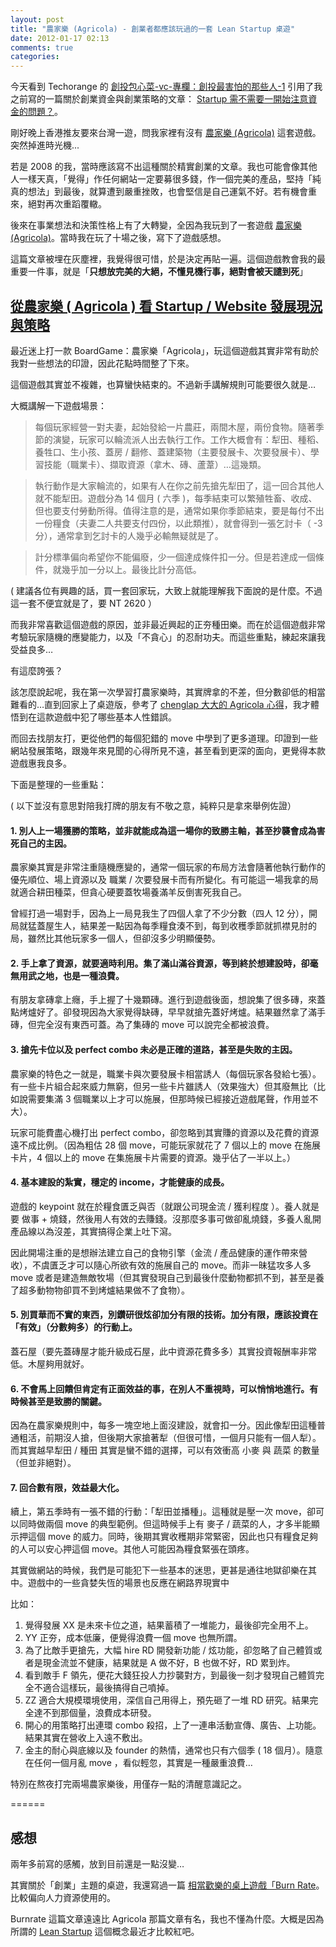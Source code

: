 ```yaml
---
layout: post
title: "農家樂 (Agricola) - 創業者都應該玩過的一套 Lean Startup 桌遊"
date: 2012-01-17 02:13
comments: true
categories: 
---
```


今天看到 Techorange 的 [創投包心菜-vc-專欄：創投最害怕的那些人-1](http://techorange.com/2012/01/16/%E5%89%B5%E6%8A%95%E5%8C%85%E5%BF%83%E8%8F%9C-vc-%E5%B0%88%E6%AC%84%EF%BC%9A%E5%89%B5%E6%8A%95%E6%9C%80%E5%AE%B3%E6%80%95%E7%9A%84%E9%82%A3%E4%BA%9B%E4%BA%BA-1/) 引用了我之前寫的一篇關於創業資金與創業策略的文章： [Startup 需不需要一開始注意資金的問題？](http://wp.xdite.net/?p=2840)。

剛好晚上香港推友要來台灣一遊，問我家裡有沒有 [農家樂 (Agricola)](http://www.boardgamer.org/product_info.php?products_id=2999) 這套遊戲。突然掉進時光機...

若是 2008 的我，當時應該寫不出這種關於精實創業的文章。我也可能會像其他人一樣天真，「覺得」作任何網站一定要募很多錢，作一個完美的產品，堅持「純真的想法」到最後，就算遭到嚴重挫敗，也會堅信是自己運氣不好。若有機會重來，絕對再次重蹈覆轍。

後來在事業想法和決策性格上有了大轉變，全因為我玩到了一套遊戲 [農家樂 (Agricola)](http://www.boardgamer.org/product_info.php?products_id=2999)。當時我在玩了十場之後，寫下了遊戲感想。

這篇文章被埋在灰塵裡，我覺得很可惜，於是決定再貼一遍。這個遊戲教會我的最重要一件事，就是「**只想放完美的大絕，不懂見機行事，絕對會被天譴到死**」

## [從農家樂 ( Agricola ) 看 Startup / Website 發展現況與策略](http://wp.xdite.net/?p=1459)

最近迷上打一款 BoardGame：農家樂「Agricola」，玩這個遊戲其實非常有助於我對一些想法的印證，因此花點時間整了下來。

這個遊戲其實並不複雜，也算蠻快結束的。不過新手講解規則可能要很久就是…

大概講解一下遊戲場景：

> 每個玩家經營一對夫妻，起始發給一片農莊，兩間木屋，兩份食物。隨著季節的演變，玩家可以輪流派人出去執行工作。工作大概會有：犁田、種稻、養牲口、生小孩、蓋房 / 翻修、蓋建築物（主要發展卡、次要發展卡）、學習技能（職業卡）、擷取資源（拿木、磚、蘆葦）…這幾類。

> 執行動作是大家輪流的，如果有人在你之前先搶先犁田了，這一回合其他人就不能犁田。遊戲分為 14 個月 ( 六季 )，每季結束可以繁殖牲畜、收成、但也要支付勞動所得。值得注意的是，通常如果你季節結束，要是每付不出一份糧食（夫妻二人共要支付四份，以此類推），就會得到一張乞討卡（ -3 分），通常拿到乞討卡的人幾乎必輸無疑就是了。

> 計分標準偏向希望你不能偏廢，少一個達成條件扣一分。但是若達成一個條件，就幾乎加一分以上。最後比計分高低。

( 建議各位有興趣的話，買一套回家玩，大致上就能理解我下面說的是什麼。不過這一套不便宜就是了，要 NT 2620 ）

而我非常喜歡這個遊戲的原因，並非最近興起的正夯種田樂。而在於這個遊戲非常考驗玩家隨機的應變能力，以及「不貪心」的忍耐功夫。而這些重點，練起來讓我受益良多…

有這麼誇張？

該怎麼說起呢，我在第一次學習打農家樂時，其實牌拿的不差，但分數卻低的相當難看的…直到回家上了桌遊版，參考了 [chenglap 大大的 Agricola 心得](http://gist.github.com/206381)，我才體悟到在這款遊戲中犯了哪些基本人性錯誤。

而回去找朋友打，更從他們的每個犯錯的 move 中學到了更多道理。印證到一些網站發展策略，跟幾年來見聞的心得所見不遠，甚至看到更深的面向，更覺得本款遊戲惠我良多。

下面是整理的一些重點：

( 以下並沒有意思對陪我打牌的朋友有不敬之意，純粹只是拿來舉例佐證）

#### 1. 別人上一場獲勝的策略，並非就能成為這一場你的致勝主軸，甚至抄襲會成為害死自己的主因。

農家樂其實是非常注重隨機應變的，通常一個玩家的布局方法會隨著他執行動作的優先順位、場上資源以及 職業 / 次要發展卡而有所變化。有可能這一場我拿的局就適合耕田種菜，但貪心硬要蓋牧場養滿羊反倒害死我自己。

曾經打過一場對手，因為上一局見我生了四個人拿了不少分數（四人 12 分），開局就猛蓋屋生人，結果差一點因為每季糧食湊不到，每到收穫季節就抓襟見肘的局，雖然比其他玩家多一個人，但卻沒多少明顯優勢。

#### 2. 手上拿了資源，就要適時利用。集了滿山滿谷資源，等到終於想建設時，卻毫無用武之地，也是一種浪費。

有朋友拿磚拿上癮，手上握了十幾顆磚。進行到遊戲後面，想說集了很多磚，來蓋點烤爐好了。卻發現因為大家覺得缺磚，早早就搶先蓋好烤爐。結果雖然拿了滿手磚，但完全沒有東西可蓋。為了集磚的 move 可以說完全都被浪費。

#### 3. 搶先卡位以及 perfect combo 未必是正確的道路，甚至是失敗的主因。

農家樂的特色之一就是，職業卡與次要發展卡相當誘人（每個玩家各發給七張）。有一些卡片組合起來威力無窮，但另一些卡片雖誘人（效果強大）但其廢無比（比如說需要集滿 3 個職業以上才可以施展，但那時候已經接近遊戲尾聲，作用並不大）。

玩家可能費盡心機打出 perfect combo，卻忽略到其實賺的資源以及花費的資源遠不成比例。（因為粗估 28 個 move，可能玩家就花了 7 個以上的 move 在施展卡片，4 個以上的 move 在集施展卡片需要的資源。幾乎佔了一半以上。）

#### 4. 基本建設的紮實，穩定的 income，才能健康的成長。

遊戲的 keypoint 就在於糧食匱乏與否（就跟公司現金流 / 獲利程度 ）。養人就是要 做事 + 燒錢，然後用人有效的去賺錢。沒那麼多事可做卻亂燒錢，多養人亂開產品線以為沒差，其實搞得企業上吐下瀉。

因此開場注重的是想辦法建立自己的食物引擎（金流 / 產品健康的運作帶來營收），不虞匱乏才可以隨心所欲有效的施展自己的 move。而非一昧猛攻多人多 move 或者是建造無敵牧場（但其實發現自己到最後什麼動物都抓不到，甚至是養了超多動物物卻買不到烤爐結果做不了食物）。

#### 5. 別買華而不實的東西，別鑽研很炫卻加分有限的技術。加分有限，應該投資在「有效」（分數夠多）的行動上。

蓋石屋（要先蓋磚屋才能升級成石屋，此中資源花費多多）其實投資報酬率非常低。木屋夠用就好。

#### 6. 不會馬上回饋但肯定有正面效益的事，在別人不重視時，可以悄悄地進行。有時候甚至是致勝的關鍵。

因為在農家樂規則中，每多一塊空地上面沒建設，就會扣一分。因此像犁田這種普通粗活，前期沒人搶，但後期大家搶著犁（但很可惜，一個月只能有一個人犁）。而其實越早犁田 / 種田 其實是蠻不錯的選擇，可以有效衝高 小麥 與 蔬菜 的數量（但並非絕對）。

#### 7. 回合數有限，效益最大化。

續上，第五季時有一張不錯的行動：「犁田並播種」。這種就是壓一次 move，卻可以同時做兩個 move 的典型範例。但這時候手上有 麥子 / 蔬菜的人，才多半能顯示押這個 move 的威力。同時，後期其實收穫期非常緊密，因此也只有糧食足夠的人可以安心押這個 move。其他人可能因為糧食緊張在頭疼。

其實做網站的時候，我們是可能犯下一些基本的迷思，更甚是通往地獄卻樂在其中。遊戲中的一些貪婪失恆的場景也反應在網路界現實中

比如：

1. 覺得發展 XX 是未來卡位之道，結果蓄積了一堆能力，最後卻完全用不上。
2. YY 正夯，成本低廉，便覺得浪費一個 move 也無所謂。
3. 為了比敵手更搶先，大幅 hire RD 開發新功能 / 炫功能，卻忽略了自己體質或者是現金流並不健康，結果就是 A 做不好，B 也做不好，RD 累到炸。
4. 看到敵手 F 領先，便花大錢狂投人力抄襲對方，到最後一刻才發現自己體質完全不適合這樣玩，最後搞得自己噴掉。
5. ZZ 適合大規模環境使用，深信自己用得上，預先砸了一堆 RD 研究。結果完全達不到那個量，浪費成本研發。
6. 開心的用策略打出連環 combo 殺招，上了一連串活動宣傳、廣告、上功能。結果其實在營收上入遠不敷出。
7. 金主的耐心與底線以及 founder 的熱情，通常也只有六個季 ( 18 個月）。隨意在任何一個月亂 move ，看似輕忽，其實是一種嚴重浪費…

特別在熬夜打完兩場農家樂後，用僅存一點的清醒意識記之。

======

## 感想

兩年多前寫的感觸，放到目前還是一點沒變…

其實關於「創業」主題的桌遊，我還寫過一篇 [相當歡樂的桌上遊戲「Burn Rate](http://wp.xdite.net/?p=894)。比較偏向人力資源使用的。

Burnrate 這篇文章遠遠比 Agricola 那篇文章有名，我也不懂為什麼。大概是因為所謂的 [Lean Startup](http://en.wikipedia.org/wiki/Lean_Startup) 這個概念最近才比較紅吧。